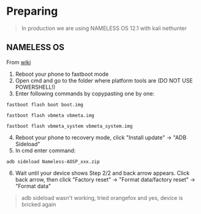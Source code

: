 # Preparing

> In production we are using NAMELESS OS 12.1 with kali nethunter 

## NAMELESS OS

From [wiki](https://nameless.wiki/getting-started/install/for_8_9R)

1. Reboot your phone to fastboot mode
2. Open cmd and go to the folder where platform tools are (DO NOT USE POWERSHELL!)
3. Enter following commands by copypasting one by one:
 
 ```
 fastboot flash boot boot.img
 ```
 
 ```
 fastboot flash vbmeta vbmeta.img
 ```
 
 ```
 fastboot flash vbmeta_system vbmeta_system.img
 ```
 
4. Reboot your phone to recovery mode, click "Install update" -> "ADB Sideload"
5. In cmd enter command: 

```
adb sideload Nameless-AOSP_xxx.zip
```

6. Wait until your device shows Step 2/2 and back arrow appears. Click back arrow, then click "Factory reset" -> "Format data/factory reset" -> "Format data"

> adb sideload wasn't working, tried orangefox and yes, device is bricked again







